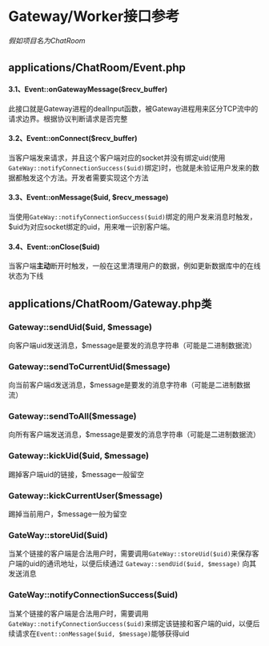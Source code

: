 # Gateway/Worker接口参考

###### 假如项目名为ChatRoom

## applications/ChatRoom/Event.php

#### 3.1、Event::onGatewayMessage($recv_buffer)

此接口就是Gateway进程的dealInput函数，被Gateway进程用来区分TCP流中的请求边界。根据协议判断请求是否完整

#### 3.2、Event::onConnect($recv_buffer)
当客户端发来请求，并且这个客户端对应的socket并没有绑定uid(使用```GateWay::notifyConnectionSuccess($uid)```绑定)时，也就是未验证用户发来的数据都触发这个方法。开发者需要实现这个方法

#### 3.3、Event::onMessage($uid, $recv_message)
当使用```GateWay::notifyConnectionSuccess($uid)```绑定的用户发来消息时触发，$uid为对应socket绑定的uid，用来唯一识别客户端。

#### 3.4、Event::onClose($uid)
当客户端**主动**断开时触发，一般在这里清理用户的数据，例如更新数据库中的在线状态为下线

## applications/ChatRoom/Gateway.php类

### Gateway::sendUid($uid, $message)
向客户端uid发送消息，$message是要发的消息字符串（可能是二进制数据流）

### Gateway::sendToCurrentUid($message)
向当前客户端d发送消息，$message是要发的消息字符串（可能是二进制数据流）

### Gateway::sendToAll($message)
向所有客户端发送消息，$message是要发的消息字符串（可能是二进制数据流）

### Gateway::kickUid($uid, $message)
踢掉客户端uid的链接，$message一般留空

### Gateway::kickCurrentUser($message)
踢掉当前用户，$message一般为留空

### GateWay::storeUid($uid)
当某个链接的客户端是合法用户时，需要调用```GateWay::storeUid($uid)```来保存客户端的uid的通讯地址，以便后续通过 ```Gateway::sendUid($uid, $message)``` 向其发送消息

### GateWay::notifyConnectionSuccess($uid)
当某个链接的客户端是合法用户时，需要调用```GateWay::notifyConnectionSuccess($uid)```来绑定该链接和客户端的uid，以便后续请求在```Event::onMessage($uid, $message)```能够获得uid




